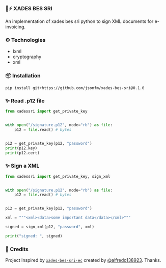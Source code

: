 ### 🧾⚡️ XADES BES SRI

An implementation of xades bes sri python to sign XML documents for e-invoicing.

### ⚙️ Technologies

- lxml
- cryptography
- xml

### 📦 Installation

```
pip install git+https://github.com/jsonfm/xades-bes-sri@0.1.0
```

### ✨ Read .p12 file

```python
from xadessri import get_private_key


with open("/signature.p12", mode="rb") as file:
    p12 = file.read() # bytes


p12 = get_private_key(p12, "password")
print(p12.key)
print(p12.cert)
```

### ✨ Sign a XML

```python
from xadessri import get_private_key, sign_xml


with open("/signature.p12", mode="rb") as file:
    p12 = file.read() # bytes


p12 = get_private_key(p12, "password")

xml = """<xml><data>some important data</data></xml>"""

signed = sign_xml(p12, "password", xml)

print("signed: ", signed)
```

### 🔆 Credits

Project Inspired by [`xades-bes-sri-ec`](https://github.com/alfredo138923/xades-bes-sri-ec.git) created by [@alfredo138923](https://github.com/alfredo138923). Thanks.
